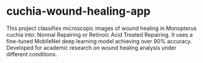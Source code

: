 # cuchia-wound-healing-app
This project classifies microscopic images of wound healing in Monopterus cuchia into:  Normal Repairing or  Retinoic Acid Treated Repairing.  It uses a fine-tuned MobileNet deep learning model achieving over 90% accuracy.  Developed for academic research on wound healing analysis under different conditions.
